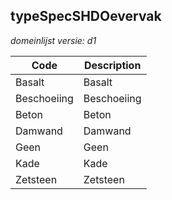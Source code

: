 ## typeSpecSHDOevervak

*domeinlijst versie: d1* 

 |Code |Description	|
|	---	|	---	|
| Basalt | Basalt |
| Beschoeiing | Beschoeiing |
| Beton | Beton |
| Damwand | Damwand |
| Geen | Geen |
| Kade | Kade |
| Zetsteen | Zetsteen |

